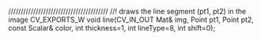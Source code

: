 ////////////////////////////////////////
//! draws the line segment (pt1, pt2) in the image
CV_EXPORTS_W void line(CV_IN_OUT Mat& img, Point pt1, Point pt2, const Scalar& color,
                     int thickness=1, int lineType=8, int shift=0);
